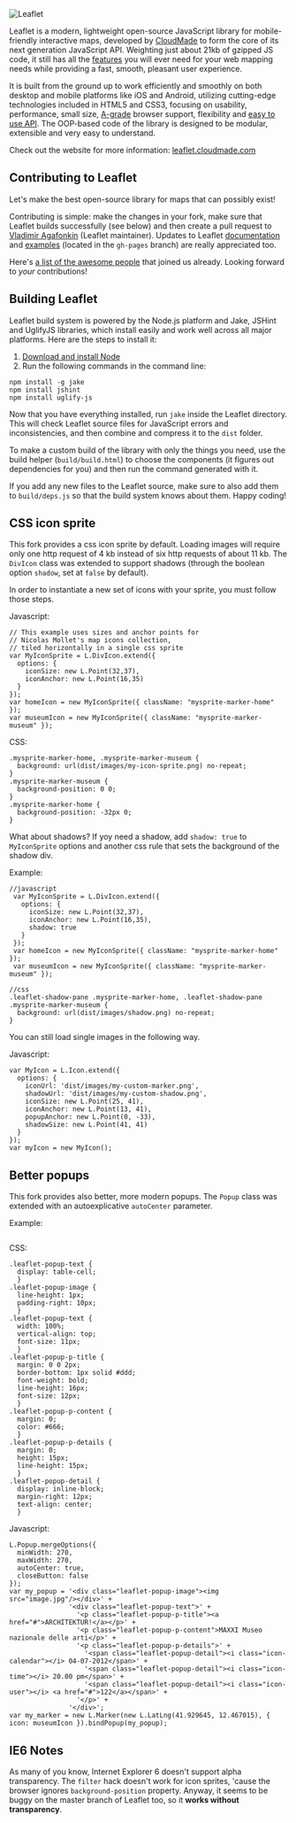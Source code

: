 <img src="http://leaflet.cloudmade.com/docs/images/logo.png" alt="Leaflet" />

Leaflet is a modern, lightweight open-source JavaScript library for mobile-friendly interactive maps, developed by [CloudMade](http://cloudmade.com) to form the core of its next generation JavaScript API. Weighting just about 21kb of gzipped JS code, it still has all the [features](http://leaflet.cloudmade.com/features.html) you will ever need for your web mapping needs while providing a fast, smooth, pleasant user experience.

It is built from the ground up to work efficiently and smoothly on both desktop and mobile platforms like iOS and Android, utilizing cutting-edge technologies included in HTML5 and CSS3, focusing on usability, performance, small size, [A-grade](http://developer.yahoo.com/yui/articles/gbs/) browser support, flexibility and [easy to use API](http://leaflet.cloudmade.com/reference.html). The OOP-based code of the library is designed to be modular, extensible and very easy to understand.

Check out the website for more information: [leaflet.cloudmade.com](http://leaflet.cloudmade.com)

## Contributing to Leaflet
Let's make the best open-source library for maps that can possibly exist!

Contributing is simple: make the changes in your fork, make sure that Leaflet builds successfully (see below) and then create a pull request to [Vladimir Agafonkin](http://github.com/mourner) (Leaflet maintainer). Updates to Leaflet [documentation](http://leaflet.cloudmade.com/reference.html) and [examples](http://leaflet.cloudmade.com/examples.html) (located in the `gh-pages` branch) are really appreciated too.

Here's [a list of the awesome people](http://github.com/CloudMade/Leaflet/contributors) that joined us already. Looking forward to _your_ contributions!

## Building Leaflet
Leaflet build system is powered by the Node.js platform and Jake, JSHint and UglifyJS libraries, which install easily and work well across all major platforms. Here are the steps to install it:

 1. [Download and install Node](http://nodejs.org)
 2. Run the following commands in the command line:

 ```
 npm install -g jake
 npm install jshint
 npm install uglify-js
 ```

Now that you have everything installed, run `jake` inside the Leaflet directory. This will check Leaflet source files for JavaScript errors and inconsistencies, and then combine and compress it to the `dist` folder.

To make a custom build of the library with only the things you need, use the build helper (`build/build.html`) to choose the components (it figures out dependencies for you) and then run the command generated with it.

If you add any new files to the Leaflet source, make sure to also add them to `build/deps.js` so that the build system knows about them. Happy coding!

## CSS icon sprite
This fork provides a css icon sprite by default. Loading images will require only one http request of 4 kb instead of six http requests of about 11 kb.
The ```DivIcon``` class was extended to support shadows (through the boolean option ```shadow```, set at ```false``` by default).

In order to instantiate a new set of icons with your sprite, you must follow those steps.

Javascript:
 ```
 // This example uses sizes and anchor points for
 // Nicolas Mollet's map icons collection,
 // tiled horizontally in a single css sprite
 var MyIconSprite = L.DivIcon.extend({
   options: {
     iconSize: new L.Point(32,37),
     iconAnchor: new L.Point(16,35)
   }
 });
 var homeIcon = new MyIconSprite({ className: "mysprite-marker-home" });
 var museumIcon = new MyIconSprite({ className: "mysprite-marker-museum" });
 ```

CSS:
 ```
 .mysprite-marker-home, .mysprite-marker-museum {
   background: url(dist/images/my-icon-sprite.png) no-repeat;
 }
 .mysprite-marker-museum {
   background-position: 0 0;
 }
 .mysprite-marker-home {
   background-position: -32px 0;
 }
 ```

What about shadows? If yoy need a shadow, add ```shadow: true``` to ```MyIconSprite``` options and another css rule that sets the background of the shadow div.

Example:
 ```
 //javascript
  var MyIconSprite = L.DivIcon.extend({
    options: {
      iconSize: new L.Point(32,37),
      iconAnchor: new L.Point(16,35),
      shadow: true
    }
  });
  var homeIcon = new MyIconSprite({ className: "mysprite-marker-home" });
  var museumIcon = new MyIconSprite({ className: "mysprite-marker-museum" });

 //css
 .leaflet-shadow-pane .mysprite-marker-home, .leaflet-shadow-pane .mysprite-marker-museum {
   background: url(dist/images/shadow.png) no-repeat;
 }
 ```

You can still load single images in the following way.

Javascript:
 ```
 var MyIcon = L.Icon.extend({
   options: {
     iconUrl: 'dist/images/my-custom-marker.png',
     shadowUrl: 'dist/images/my-custom-shadow.png',
     iconSize: new L.Point(25, 41),
     iconAnchor: new L.Point(13, 41),
     popupAnchor: new L.Point(0, -33),
     shadowSize: new L.Point(41, 41)
   }
 });
 var myIcon = new MyIcon();
 ```

## Better popups
This fork provides also better, more modern popups. The ```Popup``` class was extended with an autoexplicative ```autoCenter``` parameter.

Example:

<img src="http://dl.dropbox.com/u/87268031/leaflet-popup-example.png" alt="" />

CSS:
```
.leaflet-popup-text {
  display: table-cell;
  }
.leaflet-popup-image {
  line-height: 1px;
  padding-right: 10px;
  }
.leaflet-popup-text {
  width: 100%;
  vertical-align: top;
  font-size: 11px;
  }
.leaflet-popup-p-title {
  margin: 0 0 2px;
  border-bottom: 1px solid #ddd;
  font-weight: bold;
  line-height: 16px;
  font-size: 12px;
  }
.leaflet-popup-p-content {
  margin: 0;
  color: #666;
  }
.leaflet-popup-p-details {
  margin: 0;
  height: 15px;
  line-height: 15px;
  }
.leaflet-popup-detail {
  display: inline-block;
  margin-right: 12px;
  text-align: center;
  }
```

Javascript:
```
L.Popup.mergeOptions({
  minWidth: 270,
  maxWidth: 270,
  autoCenter: true,
  closeButton: false
});
var my_popup = '<div class="leaflet-popup-image"><img src="image.jpg"/></div>' +
               '<div class="leaflet-popup-text">' +
                 '<p class="leaflet-popup-p-title"><a href="#">ARCHITEKTUR!</a></p>' +
                 '<p class="leaflet-popup-p-content">MAXXI Museo nazionale delle arti</p>' +
                 '<p class="leaflet-popup-p-details">' +
                   '<span class="leaflet-popup-detail"><i class="icon-calendar"></i> 04-07-2012</span>' +
                   '<span class="leaflet-popup-detail"><i class="icon-time"></i> 20.00 pm</span>' +
                   '<span class="leaflet-popup-detail"><i class="icon-user"></i> <a href="#">122</a></span>' +
                 '</p>' +
               '</div>';
var my_marker = new L.Marker(new L.LatLng(41.929645, 12.467015), { icon: museumIcon }).bindPopup(my_popup);
```


## IE6 Notes
As many of you know, Internet Explorer 6 doesn't support alpha transparency. The ```filter``` hack doesn't work for icon sprites, 'cause the browser ignores ```background-position``` property.
Anyway, it seems to be buggy on the master branch of Leaflet too, so it **works without transparency**.
